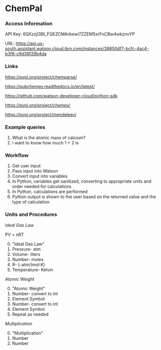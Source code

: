 # ChemPal


### Access Information

API Key: 6QXzzjl3BI_FQEZCMArbewi7ZZEM5xrFnCBw4wkznvYP

URL: https://api.us-south.assistant.watson.cloud.ibm.com/instances/39850df7-bcfc-4ac4-b3f8-c9d39f28b4da



### Links

https://pypi.org/project/chemparse/

https://pubchempy.readthedocs.io/en/latest/

https://github.com/watson-developer-cloud/python-sdk

https://pypi.org/project/chempy/

https://pypi.org/project/mendeleev/


### Example queries
1. What is the atomic mass of calcium? 
2. I want to know how much 1 + 2 is


### Workflow
1. Get user input
2. Pass input into Watson
3. Convert input into variables
4. In Python, variables get sanitized, converting to appropriate units and order needed for calculations
5. In Python, calculations are performed
6. Python output is shown to the user based on the returned value and the type of calculation


### Units and Procedures

*Ideal Gas Law*

PV = nRT

0. "Ideal Gas Law"
1. Pressure- atm
2. Volume- liters
3. Number- moles
4. R- L·atm/(mol·K)
5. Temperature- Kelvin

*Atomic Weight*

0. "Atomic Weight"
1. Number- convert to int
2. Element Symbol
3. Number- convert to int
4. Element Symbol
5. Repeat as needed

*Multiplication*

0. "Multiplication"
1. Number
2. Number
